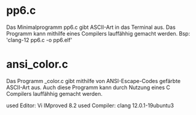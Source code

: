 # pp6.c
Das Minimalprogramm pp6.c gibt ASCII-Art in das Terminal aus.
Das Programm kann mithilfe eines Compilers lauffähhig gemacht werden.
Bsp: 'clang-12 pp6.c -o pp6.elf'

# ansi\_color.c
Das Programm \_color.c gibt mithilfe von ANSI-Escape-Codes gefärbte ASCII-Art aus.
Auch diese Programm kann durch Nutzung eines C Compilers lauffähhig gemacht werden. 


used Editor: Vi IMproved 8.2
used Compiler: clang  12.0.1-19ubuntu3
